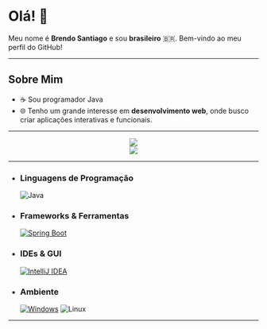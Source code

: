 # Olá! 👋

Meu nome é **Brendo Santiago** e sou **brasileiro** 🇧🇷. Bem-vindo ao meu perfil do GitHub!

---

## Sobre Mim

- ☕ Sou programador Java
- 🌐 Tenho um grande interesse em **desenvolvimento web**, onde busco criar aplicações interativas e funcionais.

---

<div align="center" class="flex-container">
  <div>
    <img src="https://github-readme-stats.vercel.app/api?username=Brendo-Santiago&show_icons=true&theme=vision-friendly-dark"/>
    <br>
    <img src="https://github-readme-stats.vercel.app/api/top-langs/?username=Brendo-Santiago&layout=pie&theme=vision-friendly-dark"/>
  </div>
</div>

---

- ### Linguagens de Programação

    ![Java](https://img.shields.io/badge/Java-ED8B00?style=plastic&logo=openjdk&logoColor=white)

- ### Frameworks & Ferramentas

    [![Spring Boot](https://img.shields.io/badge/Spring%20Boot-6DB33F?logo=springboot&logoColor=fff)](#)

- ### IDEs & GUI

    [![IntelliJ IDEA](https://img.shields.io/badge/IntelliJIDEA-000000.svg?logo=intellij-idea&logoColor=white&style=plastic)](#)

- ### Ambiente

    [![Windows](https://custom-icon-badges.demolab.com/badge/Windows-0078D6?logo=windows11&logoColor=white&style=plastic)](#) 
    ![Linux](https://img.shields.io/badge/Linux-FCC624?logo=linux&style=plastic&logoColor=black)

---
